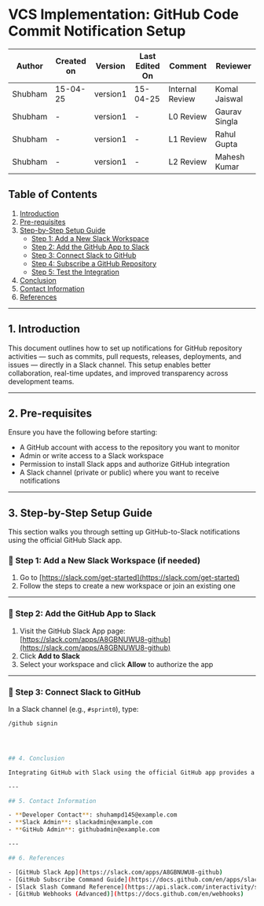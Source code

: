 # VCS Implementation: GitHub Code Commit Notification Setup

| Author  | Created on | Version   | Last Edited On | Comment  | Reviewer |
|---------|------------|-----------|----------------|-------------------|---------------|
| Shubham | 15-04-25   |  version1| 15-04-25        | Internal Review    | Komal Jaiswal|
| Shubham | -   |  version1| -       | L0  Review  | Gaurav Singla |
| Shubham | -   |  version1| -      | L1  Review | Rahul Gupta |
| Shubham | -   |  version1| -      | L2  Review  | Mahesh Kumar|


## Table of Contents
1. [Introduction](#1-introduction)  
2. [Pre-requisites](#2-pre-requisites)  
3. [Step-by-Step Setup Guide](#3-step-by-step-setup-guide)  
   - [Step 1: Add a New Slack Workspace](#step-1-add-a-new-slack-workspace-if-needed)  
   - [Step 2: Add the GitHub App to Slack](#step-2-add-the-github-app-to-slack)  
   - [Step 3: Connect Slack to GitHub](#step-3-connect-slack-to-github)  
   - [Step 4: Subscribe a GitHub Repository](#step-4-subscribe-a-github-repository)  
   - [Step 5: Test the Integration](#step-5-test-the-integration)  
4. [Conclusion](#4-conclusion)  
5. [Contact Information](#5-contact-information)  
6. [References](#6-references)

---

## 1. Introduction

This document outlines how to set up notifications for GitHub repository activities — such as commits, pull requests, releases, deployments, and issues — directly in a Slack channel. This setup enables better collaboration, real-time updates, and improved transparency across development teams.

---

## 2. Pre-requisites

Ensure you have the following before starting:

- A GitHub account with access to the repository you want to monitor  
- Admin or write access to a Slack workspace  
- Permission to install Slack apps and authorize GitHub integration  
- A Slack channel (private or public) where you want to receive notifications  

---

## 3. Step-by-Step Setup Guide

This section walks you through setting up GitHub-to-Slack notifications using the official GitHub Slack app.

### 🔧 Step 1: Add a New Slack Workspace (if needed)

1. Go to [https://slack.com/get-started](https://slack.com/get-started)  
2. Follow the steps to create a new workspace or join an existing one  

---

### 🔧 Step 2: Add the GitHub App to Slack

1. Visit the GitHub Slack App page:  
   [https://slack.com/apps/A8GBNUWU8-github](https://slack.com/apps/A8GBNUWU8-github)  
2. Click **Add to Slack**  
3. Select your workspace and click **Allow** to authorize the app  

---

### 🔧 Step 3: Connect Slack to GitHub

In a Slack channel (e.g., `#sprint0`), type:

```bash
/github signin




## 4. Conclusion

Integrating GitHub with Slack using the official GitHub app provides a seamless way to receive real-time updates for repository events such as commits, PRs, issues, and more. This boosts transparency, speeds up collaboration, and helps teams stay aligned with development activity.

---

## 5. Contact Information

- **Developer Contact**: shuhampd145@example.com  
- **Slack Admin**: slackadmin@example.com  
- **GitHub Admin**: githubadmin@example.com  

---

## 6. References

- [GitHub Slack App](https://slack.com/apps/A8GBNUWU8-github)  
- [GitHub Subscribe Command Guide](https://docs.github.com/en/apps/slack/github-slack-integration)  
- [Slack Slash Command Reference](https://api.slack.com/interactivity/slash-commands)  
- [GitHub Webhooks (Advanced)](https://docs.github.com/en/webhooks)
